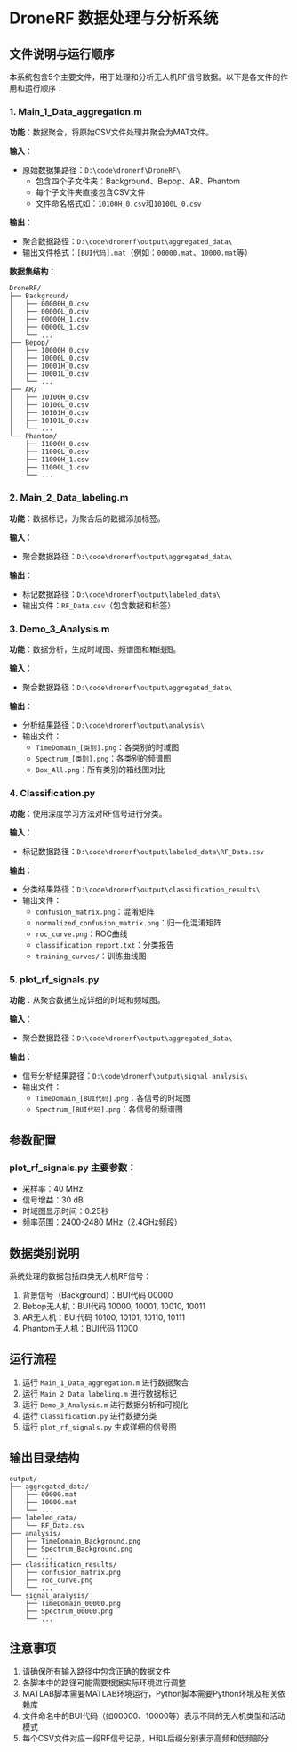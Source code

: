 # DroneRF 数据处理与分析系统

## 文件说明与运行顺序

本系统包含5个主要文件，用于处理和分析无人机RF信号数据。以下是各文件的作用和运行顺序：

### 1. Main_1_Data_aggregation.m

**功能**：数据聚合，将原始CSV文件处理并聚合为MAT文件。

**输入**：
- 原始数据集路径：`D:\code\dronerf\DroneRF\`
  - 包含四个子文件夹：Background、Bepop、AR、Phantom
  - 每个子文件夹直接包含CSV文件
  - 文件命名格式如：`10100H_0.csv`和`10100L_0.csv`

**输出**：
- 聚合数据路径：`D:\code\dronerf\output\aggregated_data\`
- 输出文件格式：`[BUI代码].mat`（例如：`00000.mat`、`10000.mat`等）

**数据集结构**：
```
DroneRF/
├── Background/
│   ├── 00000H_0.csv
│   ├── 00000L_0.csv
│   ├── 00000H_1.csv
│   ├── 00000L_1.csv
│   └── ...
├── Bepop/
│   ├── 10000H_0.csv
│   ├── 10000L_0.csv
│   ├── 10001H_0.csv
│   ├── 10001L_0.csv
│   └── ...
├── AR/
│   ├── 10100H_0.csv
│   ├── 10100L_0.csv
│   ├── 10101H_0.csv
│   ├── 10101L_0.csv
│   └── ...
└── Phantom/
    ├── 11000H_0.csv
    ├── 11000L_0.csv
    ├── 11000H_1.csv
    ├── 11000L_1.csv
    └── ...
```

### 2. Main_2_Data_labeling.m

**功能**：数据标记，为聚合后的数据添加标签。

**输入**：
- 聚合数据路径：`D:\code\dronerf\output\aggregated_data\`

**输出**：
- 标记数据路径：`D:\code\dronerf\output\labeled_data\`
- 输出文件：`RF_Data.csv`（包含数据和标签）

### 3. Demo_3_Analysis.m

**功能**：数据分析，生成时域图、频谱图和箱线图。

**输入**：
- 聚合数据路径：`D:\code\dronerf\output\aggregated_data\`

**输出**：
- 分析结果路径：`D:\code\dronerf\output\analysis\`
- 输出文件：
  - `TimeDomain_[类别].png`：各类别的时域图
  - `Spectrum_[类别].png`：各类别的频谱图
  - `Box_All.png`：所有类别的箱线图对比

### 4. Classification.py

**功能**：使用深度学习方法对RF信号进行分类。

**输入**：
- 标记数据路径：`D:\code\dronerf\output\labeled_data\RF_Data.csv`

**输出**：
- 分类结果路径：`D:\code\dronerf\output\classification_results\`
- 输出文件：
  - `confusion_matrix.png`：混淆矩阵
  - `normalized_confusion_matrix.png`：归一化混淆矩阵
  - `roc_curve.png`：ROC曲线
  - `classification_report.txt`：分类报告
  - `training_curves/`：训练曲线图

### 5. plot_rf_signals.py

**功能**：从聚合数据生成详细的时域和频域图。

**输入**：
- 聚合数据路径：`D:\code\dronerf\output\aggregated_data\`

**输出**：
- 信号分析结果路径：`D:\code\dronerf\output\signal_analysis\`
- 输出文件：
  - `TimeDomain_[BUI代码].png`：各信号的时域图
  - `Spectrum_[BUI代码].png`：各信号的频谱图

## 参数配置

### plot_rf_signals.py 主要参数：
- 采样率：40 MHz
- 信号增益：30 dB
- 时域图显示时间：0.25秒
- 频率范围：2400-2480 MHz（2.4GHz频段）

## 数据类别说明

系统处理的数据包括四类无人机RF信号：
1. 背景信号（Background）：BUI代码 00000
2. Bebop无人机：BUI代码 10000, 10001, 10010, 10011
3. AR无人机：BUI代码 10100, 10101, 10110, 10111
4. Phantom无人机：BUI代码 11000

## 运行流程

1. 运行 `Main_1_Data_aggregation.m` 进行数据聚合
2. 运行 `Main_2_Data_labeling.m` 进行数据标记
3. 运行 `Demo_3_Analysis.m` 进行数据分析和可视化
4. 运行 `Classification.py` 进行数据分类
5. 运行 `plot_rf_signals.py` 生成详细的信号图

## 输出目录结构

```
output/
├── aggregated_data/
│   ├── 00000.mat
│   ├── 10000.mat
│   └── ...
├── labeled_data/
│   └── RF_Data.csv
├── analysis/
│   ├── TimeDomain_Background.png
│   ├── Spectrum_Background.png
│   └── ...
├── classification_results/
│   ├── confusion_matrix.png
│   ├── roc_curve.png
│   └── ...
└── signal_analysis/
    ├── TimeDomain_00000.png
    ├── Spectrum_00000.png
    └── ...
```

## 注意事项

1. 请确保所有输入路径中包含正确的数据文件
2. 各脚本中的路径可能需要根据实际环境进行调整
3. MATLAB脚本需要MATLAB环境运行，Python脚本需要Python环境及相关依赖库
4. 文件命名中的BUI代码（如00000、10000等）表示不同的无人机类型和活动模式
5. 每个CSV文件对应一段RF信号记录，H和L后缀分别表示高频和低频部分